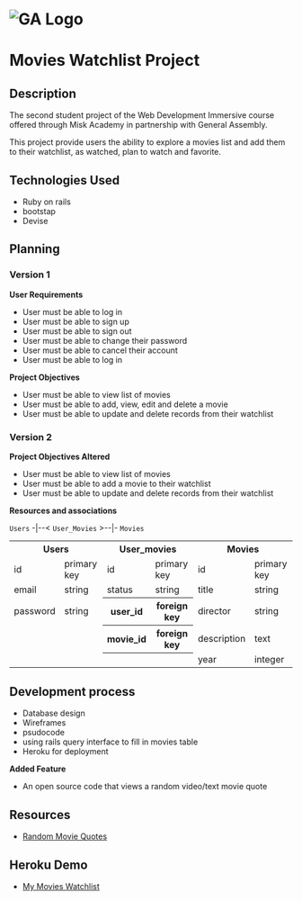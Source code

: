 # ![GA Logo](https://ga-dash.s3.amazonaws.com/production/assets/logo-9f88ae6c9c3871690e33280fcf557f33.png) 

# Movies Watchlist Project

## Description
The second student project of the Web Development Immersive course offered through Misk Academy in partnership with General Assembly.

This project provide users the ability to explore a movies list and add them to their watchlist, as watched, plan to watch and favorite.

## Technologies Used
- Ruby on rails
- bootstap 
- Devise

## Planning
### **Version 1**
**User Requirements**
- User must be able to log in
- User must be able to sign up
- User must be able to sign out
- User must be able to change their password
- User must be able to cancel their account
- User must be able to log in

**Project Objectives**
- User must be able to view list of movies
- User must be able to add, view, edit and delete a movie
- User must be able to update and delete records from their watchlist

### **Version 2**
**Project Objectives Altered**
- User must be able to view list of movies
- User must be able to add a movie to their watchlist
- User must be able to update and delete records from their watchlist

**Resources and associations**

`Users` -|--< `User_Movies` >--|- `Movies`

<table style="display:inline">
  <th colspan="2" style="text-align:center">Users</th>
  <th colspan="2" style="text-align:center">
  User_movies
  </th>
  <th colspan="2" style="text-align:center">
  Movies
  </th>
  <tr>
    <td>id</td>
    <td>primary key</td>
    <td>id</td>
    <td>primary key</td>
    <td>id</td>
    <td>primary key</td>
  </tr>
  <tr>
    <td>email</td>
    <td>string</td>
    <td>status</td>
    <td>string</td>
    <td>title</td>
    <td>string</td>
  </tr>
  <tr>
    <td>password</td>
    <td>string</td>
    <th>user_id</th>
    <th>foreign key</th>
    <td>director</td>
    <td>string</td>
  </tr>
  <tr>
    <td></td>
    <td></td>
    <th>movie_id</th>
    <th>foreign key</th>
    <td>description</td>
    <td>text</td>
  </tr>
  <tr>
    <td></td>
    <td></td>
    <th></th>
    <th></th>
    <td>year</td>
    <td>integer</td>
  </tr>
</table>


## Development process
- Database design
- Wireframes
- psudocode
- using rails query interface to fill in movies table 
- Heroku for deployment

**Added Feature**
- An open source code that views a random video/text movie quote

## Resources
- [Random Movie Quotes](https://codepen.io/mca62511/pen/wMZzZg)

## Heroku Demo
- [My Movies Watchlist](https://mysterious-journey-89838.herokuapp.com/)